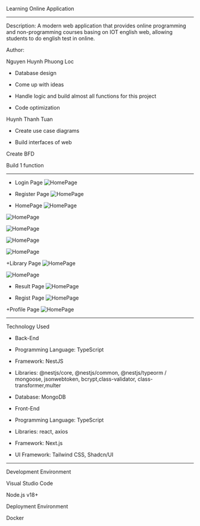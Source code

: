 Learning Online Application


-------------------------------------------------------------------------------------------------------------------------------------------------------------------------------------------------------------
Description:
A modern web application that provides online programming and non-programming courses basing on IOT english web, allowing students to do english test in online.

Author:

Nguyen Huynh Phuong Loc

+ Database design

+ Come up with ideas

+ Handle logic and build almost all functions for this project

+ Code optimization


Huynh Thanh Tuan

+ Create use case diagrams

+ Build interfaces of web




Create BFD

Build 1 function

------------------------------------------------------------------------------------------------------------------------------------

+ Login Page
![HomePage](./design/login.png)

+ Register Page
![HomePage](./design/registPage.png)

+ HomePage
![HomePage](./design/Profile-Page.png)

![HomePage](./design/HomePage1.png)

![HomePage](./design/HomePage2.png)

![HomePage](./design/HomePage3.png)


![HomePage](./design/FooterPage.png)

+Library Page
![HomePage](./design/Library-Test.png)

![HomePage](./design/Detail-Test.png)

+ Result Page
![HomePage](./design/ResultPage.png)

+ Regist Page
![HomePage](./design/registPage.png)


+Profile Page
![HomePage](./design/Profile-Page.png)



-------------------------------------------------------------------------------------------------------------------------------------

Technology Used

+ Back-End

- Programming Language: TypeScript

- Framework: NestJS

- Libraries: @nestjs/core, @nestjs/common, @nestjs/typeorm / mongoose, jsonwebtoken, bcrypt,class-validator, class-transformer,multer 

- Database: MongoDB

+ Front-End

- Programming Language: TypeScript

- Libraries: react, axios

- Framework: Next.js

- UI Framework: Tailwind CSS, Shadcn/UI

----------------------------------------------------------------------------------------------
Development Environment

Visual Studio Code

Node.js v18+

Deployment Environment

Docker

